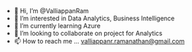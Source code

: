 - 👋 Hi, I’m @ValliappanRam
- 👀 I’m interested in Data Analytics, Business Intelligence
- 🌱 I’m currently learning Azure
- 💞️ I’m looking to collaborate on project for Analytics
- 📫 How to reach me ... valliappanr.ramanathan@gmail.com

<!---
ValliappanRam/ValliappanRam is a ✨ special ✨ repository because its `README.md` (this file) appears on your GitHub profile.
You can click the Preview link to take a look at your changes.
--->
